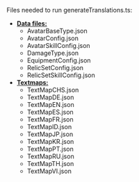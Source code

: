 Files needed to run generateTranslations.ts:
* <u>**Data files:**</u>
  * AvatarBaseType.json
  * AvatarConfig.json
  * AvatarSkillConfig.json
  * DamageType.json
  * EquipmentConfig.json
  * RelicSetConfig.json
  * RelicSetSkillConfig.json
* <u>**Textmaps:**</u>
  * TextMapCHS.json
  * TextMapDE.json
  * TextMapEN.json
  * TextMapES.json
  * TextMapFR.json
  * TextMapID.json
  * TextMapJP.json
  * TextMapKR.json
  * TextMapPT.json
  * TextMapRU.json
  * TextMapTH.json
  * TextMapVI.json
